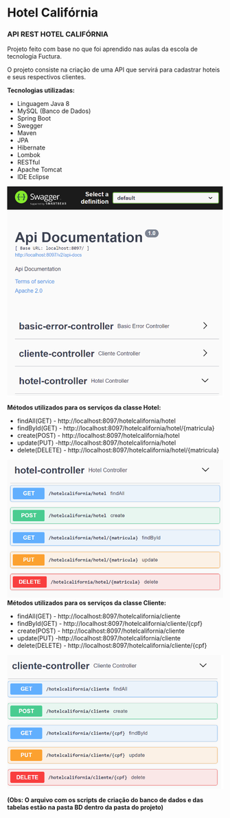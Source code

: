 <h1>Hotel Califórnia</h1>
<h3>API REST HOTEL CALIFÓRNIA</h3>

<p>Projeto feito com base no que foi aprendido nas aulas da escola de tecnologia Fuctura.</p>
<p>O projeto consiste na criação de uma API que servirá para cadastrar hoteis e seus respectivos clientes.</p>

<strong>Tecnologias utilizadas:</strong>
<ul>
  <li>Linguagem Java 8</li>
  <li>MySQL (Banco de Dados)</li>
  <li>Spring Boot</li>
  <li>Swegger</li>
  <li>Maven</li>
  <li>JPA</li>
  <li>Hibernate</li>
  <li>Lombok</li>
  <li>RESTful</li>
  <li>Apache Tomcat</li>
  <li>IDE Eclipse</li>
</ul>

<img src="./img/swagger1.png" alt="Serviços da classe Hotel"/>

<strong>Métodos utilizados para os serviços da classe Hotel:</strong>
<ul>
  <li>findAll(GET) - http://localhost:8097/hotelcalifornia/hotel</li>
  <li>findById(GET) - http://localhost:8097/hotelcalifornia/hotel/{matricula}</li>
  <li>create(POST) - http://localhost:8097/hotelcalifornia/hotel</li>
  <li>update(PUT) -http://localhost:8097/hotelcalifornia/hotel</li>
  <li>delete(DELETE) - http://localhost:8097/hotelcalifornia/hotel/{matricula}</li>
</ul>

<img src="./img/swagger3.png" alt="Serviços da classe Hotel"/>
<br>
<strong>Métodos utilizados para os serviços da classe Cliente:</strong>
<ul>
  <li>findAll(GET) - http://localhost:8097/hotelcalifornia/cliente</li>
  <li>findById(GET) - http://localhost:8097/hotelcalifornia/cliente/{cpf}</li>
  <li>create(POST) - http://localhost:8097/hotelcalifornia/cliente</li>
  <li>update(PUT) -http://localhost:8097/hotelcalifornia/cliente</li>
  <li>delete(DELETE) - http://localhost:8097/hotelcalifornia/cliente/{cpf}</li>
</ul>
<img src="./img/swagger2.png" alt="Serviços da classe Hotel"/>

<strong>(Obs: O arquivo com os scripts de criação do banco de dados e das tabelas estão na pasta BD dentro da pasta do projeto)</strong>

